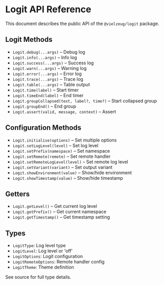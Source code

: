 # Logit API Reference

This document describes the public API of the `@vielzeug/logit` package.

## Logit Methods

- `Logit.debug(...args)` – Debug log
- `Logit.info(...args)` – Info log
- `Logit.success(...args)` – Success log
- `Logit.warn(...args)` – Warning log
- `Logit.error(...args)` – Error log
- `Logit.trace(...args)` – Trace log
- `Logit.table(...args)` – Table output
- `Logit.time(label)` – Start timer
- `Logit.timeEnd(label)` – End timer
- `Logit.groupCollapsed(text, label?, time?)` – Start collapsed group
- `Logit.groupEnd()` – End group
- `Logit.assert(valid, message, context)` – Assert

## Configuration Methods

- `Logit.initialise(options)` – Set multiple options
- `Logit.setLogLevel(level)` – Set log level
- `Logit.setPrefix(namespace)` – Set namespace
- `Logit.setRemote(remote)` – Set remote handler
- `Logit.setRemoteLogLevel(level)` – Set remote log level
- `Logit.setVariant(variant)` – Set output variant
- `Logit.showEnvironment(value)` – Show/hide environment
- `Logit.showTimestamp(value)` – Show/hide timestamp

## Getters

- `Logit.getLevel()` – Get current log level
- `Logit.getPrefix()` – Get current namespace
- `Logit.getTimestamp()` – Get timestamp setting

## Types

- `LogitType`: Log level type
- `LogitLevel`: Log level or 'off'
- `LogitOptions`: Logit configuration
- `LogitRemoteOptions`: Remote handler config
- `LogitTheme`: Theme definition

See source for full type details.

